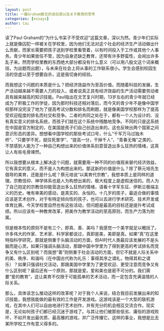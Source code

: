 ```yaml
---
layout: post
title: 一篇Graham散文的读后感以及关于教育的思考
categories: [essays]
author: Cai
---
```


读了Paul Graham的“为什么书呆子不受欢迎”这篇文章，深以为然。青少年们实际上就是像囚犯一样被关在学校里，因为他们无法对这个社会的经济生产活动做出什么贡献，而家长需要把孩子送到学校里看管着，以有时间投入于工作或其他个人事务。青少年如果放任不管，因为自身还缺乏教育，还带有许多野蛮性，会闹出许多乱子来。然而学校里教的东西绝大部分都没有什么意义（可以用八股文这个词来概括，为出题而出题），与未来在社会上将从事的工作联系很小。学生会感到校园生活的空虚以至于想要自杀，这是我切身的经验。

而我想这个问题的本质是什么？把经济效益作为至高价值。而随着科技的发展，生产活动越来越不需要人力的投入，或者说真正具有经济效益的生产活动需要劳动者具有越来越高的知识技能。Paul指出在文艺复兴时期，13岁左右的青少年就已经成为了积极工作的学徒，因为那时科技还相对落后，而今天的青少年不是像中国学校那样没完没了地为了提高考试分数和排名而刷题，就是像美国学校那样为了提高受欢迎程度的排名而社交和竞争。二者的共同之处在于，都有一个人为设计的、没有真实意义的排名系统，而孩子们就在这个系统中残酷地竞争。不同的只是这系统在中国是官方制定的，在美国是孩子们自己创造出来的。这也反映出两个国家之间意识形态的差异。想想看中国学校的那些考试口号，什么“千军万马过独木桥”、“只要学不死，就往死里学”、“提高一分，干掉千人”、“青春无悔”之类的，不禁感到人能为了一种自己构想出来的价值体系刻意营造出多么狂热的情绪，这真让人有些毛骨竦然。

所以我想要从根本上解决这个问题，就需要用一种不同的价值观来替代经济效益，它有真实的意义，而不是人为构想出来的。那这新的价值是什么？除了蔡元培先生倡导的美育，还能是什么呢？蔡元培说“以美育代宗教”，我想本质上是同样的道理。宗教信仰、神学体系也是人为构想出来的，极大程度上是虚假迷信的。而人为了自己抱定的宗教信仰能营造出多么狂热的情绪，请看十字军东征、伊斯兰极端主义的历史。唯有审美的感动，是真实的、永恒的。十几岁的孩子，最适合做的事情应该是艺术创作，对于有特定倾向性的孩子，也可以去进行学术研究、技术开发或体育比赛。今天学校里自然也有这些活动，但问题是最高的目标还是提升考试成绩。所以应该有一种教育改革，把美作为教学活动的至高原则，而生产力落为附属。

但是根本性的原则不是有三个，即真、善、美吗？我感觉一个美字就足以概括了。许多伟大的作家、艺术家、科学家都说过，真即是美，美即是真。如果“真”在这里特指科学研究，那就是侧重于头脑活动的方面，但AI时代人类最应该发展的不是头脑而是心灵。如果只强调头脑活动，那跟中国中学里为了得到更高的考试排名而竞争又有什么区别呢？而我想“善”则侧重于社会活动的方面，但它不就是人际关系中的美、秩序、和谐吗（在中国古代称为礼乐：事得其序之谓礼，物得其和之谓乐）？如果只强调社交活动，那跟美国中学里为了更受欢迎、更受注意而竞争又有什么区别呢？最后还有一个原则，那就是爱。爱和美也是密不可分的。我们需要“爱的教育”，这让美育不仅限于可能孤单的艺术活动，而一定包含充满温情的人际关系。

那么，具体该怎么推动这样的改革呢？对于我个人来说，结合我目前发展出来的知识技能，我想我能做的最有效的工作是开发游戏。这游戏该是一个大型的联机游戏，在其中人们可以自由地进行艺术创作，并有充分的机会相互交流合作。现实是，无论如何孩子们都已经沉迷于游戏了。与其让他们被那些低劣、庸俗的游戏败坏，不如开发出最优质、最高雅的游戏，并广泛传播它。这样的事业，我想是比去某所学校工作有意义得多的。